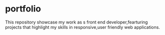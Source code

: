 # portfolio
This repository showcase my work as s front end developer,fearturing projects that highlight my skills in responsive,user friendly web applications.

